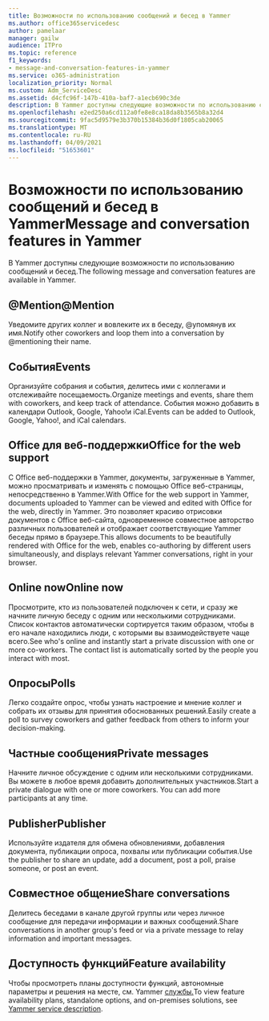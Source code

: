 ```yaml
---
title: Возможности по использованию сообщений и бесед в Yammer
ms.author: office365servicedesc
author: pamelaar
manager: gailw
audience: ITPro
ms.topic: reference
f1_keywords:
- message-and-conversation-features-in-yammer
ms.service: o365-administration
localization_priority: Normal
ms.custom: Adm_ServiceDesc
ms.assetid: d4cfc96f-147b-410a-baf7-a1ecb690c3de
description: В Yammer доступны следующие возможности по использованию сообщений и бесед.
ms.openlocfilehash: e2ed250a6cd112a0fe8e8ca18da8b3565b8a32d4
ms.sourcegitcommit: 9fac5d9579e3b370b15384b36d0f1805cab20065
ms.translationtype: MT
ms.contentlocale: ru-RU
ms.lasthandoff: 04/09/2021
ms.locfileid: "51653601"
---
```

# <a name="message-and-conversation-features-in-yammer"></a><span data-ttu-id="e0db8-103">Возможности по использованию сообщений и бесед в Yammer</span><span class="sxs-lookup"><span data-stu-id="e0db8-103">Message and conversation features in Yammer</span></span>

<span data-ttu-id="e0db8-104">В Yammer доступны следующие возможности по использованию сообщений и бесед.</span><span class="sxs-lookup"><span data-stu-id="e0db8-104">The following message and conversation features are available in Yammer.</span></span>
  
## <a name="mention"></a><span data-ttu-id="e0db8-105">@Mention</span><span class="sxs-lookup"><span data-stu-id="e0db8-105">@Mention</span></span>

<span data-ttu-id="e0db8-106">Уведомите других коллег и вовлеките их в беседу, @упомянув их имя.</span><span class="sxs-lookup"><span data-stu-id="e0db8-106">Notify other coworkers and loop them into a conversation by @mentioning their name.</span></span>

## <a name="events"></a><span data-ttu-id="e0db8-107">События</span><span class="sxs-lookup"><span data-stu-id="e0db8-107">Events</span></span>

<span data-ttu-id="e0db8-108">Организуйте собрания и события, делитесь ими с коллегами и отслеживайте посещаемость.</span><span class="sxs-lookup"><span data-stu-id="e0db8-108">Organize meetings and events, share them with coworkers, and keep track of attendance.</span></span> <span data-ttu-id="e0db8-109">События можно добавить в календари Outlook, Google, Yahoo!и iCal.</span><span class="sxs-lookup"><span data-stu-id="e0db8-109">Events can be added to Outlook, Google, Yahoo!, and iCal calendars.</span></span>
  
## <a name="office-for-the-web-support"></a><span data-ttu-id="e0db8-110">Office для веб-поддержки</span><span class="sxs-lookup"><span data-stu-id="e0db8-110">Office for the web support</span></span>

<span data-ttu-id="e0db8-111">С Office веб-поддержки в Yammer, документы, загруженные в Yammer, можно просматривать и изменять с помощью Office веб-страницы, непосредственно в Yammer.</span><span class="sxs-lookup"><span data-stu-id="e0db8-111">With Office for the web support in Yammer, documents uploaded to Yammer can be viewed and edited with Office for the web, directly in Yammer.</span></span> <span data-ttu-id="e0db8-112">Это позволяет красиво отрисовки документов с Office веб-сайта, одновременное совместное авторство различных пользователей и отображает соответствующие Yammer беседы прямо в браузере.</span><span class="sxs-lookup"><span data-stu-id="e0db8-112">This allows documents to be beautifully rendered with Office for the web, enables co-authoring by different users simultaneously, and displays relevant Yammer conversations, right in your browser.</span></span>

## <a name="online-now"></a><span data-ttu-id="e0db8-113">Online now</span><span class="sxs-lookup"><span data-stu-id="e0db8-113">Online now</span></span>

<span data-ttu-id="e0db8-p103">Просмотрите, кто из пользователей подключен к сети, и сразу же начните личную беседу с одним или несколькими сотрудниками. Список контактов автоматически сортируется таким образом, чтобы в его начале находились люди, с которыми вы взаимодействуете чаще всего.</span><span class="sxs-lookup"><span data-stu-id="e0db8-p103">See who's online and instantly start a private discussion with one or more co-workers. The contact list is automatically sorted by the people you interact with most.</span></span>

## <a name="polls"></a><span data-ttu-id="e0db8-116">Опросы</span><span class="sxs-lookup"><span data-stu-id="e0db8-116">Polls</span></span>

<span data-ttu-id="e0db8-117">Легко создайте опрос, чтобы узнать настроение и мнение коллег и собрать их отзывы для принятия обоснованных решений.</span><span class="sxs-lookup"><span data-stu-id="e0db8-117">Easily create a poll to survey coworkers and gather feedback from others to inform your decision-making.</span></span>
  
## <a name="private-messages"></a><span data-ttu-id="e0db8-118">Частные сообщения</span><span class="sxs-lookup"><span data-stu-id="e0db8-118">Private messages</span></span>

<span data-ttu-id="e0db8-p104">Начните личное обсуждение с одним или несколькими сотрудниками. Вы можете в любое время добавить дополнительных участников.</span><span class="sxs-lookup"><span data-stu-id="e0db8-p104">Start a private dialogue with one or more coworkers. You can add more participants at any time.</span></span>

## <a name="publisher"></a><span data-ttu-id="e0db8-121">Publisher</span><span class="sxs-lookup"><span data-stu-id="e0db8-121">Publisher</span></span>

<span data-ttu-id="e0db8-122">Используйте издателя для обмена обновлениями, добавления документа, публикации опроса, похвалы или публикации события.</span><span class="sxs-lookup"><span data-stu-id="e0db8-122">Use the publisher to share an update, add a document, post a poll, praise someone, or post an event.</span></span>
    
## <a name="share-conversations"></a><span data-ttu-id="e0db8-123">Совместное общение</span><span class="sxs-lookup"><span data-stu-id="e0db8-123">Share conversations</span></span>

<span data-ttu-id="e0db8-124">Делитесь беседами в канале другой группы или через личное сообщение для передачи информации и важных сообщений.</span><span class="sxs-lookup"><span data-stu-id="e0db8-124">Share conversations in another group's feed or via a private message to relay information and important messages.</span></span>
  
## <a name="feature-availability"></a><span data-ttu-id="e0db8-125">Доступность функций</span><span class="sxs-lookup"><span data-stu-id="e0db8-125">Feature availability</span></span>

<span data-ttu-id="e0db8-126">Чтобы просмотреть планы доступности функций, автономные параметры и решения на месте, см. Yammer [службы.](yammer-service-description.md)</span><span class="sxs-lookup"><span data-stu-id="e0db8-126">To view feature availability plans, standalone options, and on-premises solutions, see [Yammer service description](yammer-service-description.md).</span></span>
  
